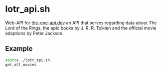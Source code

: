 # lotr_api.sh
Web-API for [the-one-api.dev](https://the-one-api.dev) an API that serves regarding data about The Lord of the Rings, the epic books by J. R. R. Tolkien and the official movie adaptions by Peter Jackson.

## Example
```bash
source ./lotr_api.sh
get_all_movies
```
